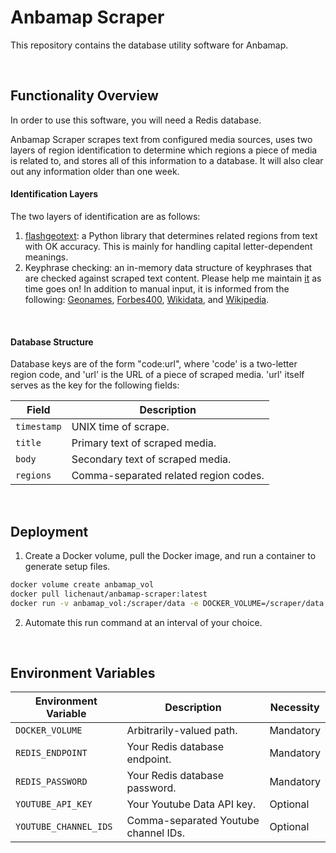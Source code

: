 # Anbamap Scraper

This repository contains the database utility software for Anbamap.

&nbsp;

## Functionality Overview

In order to use this software, you will need a Redis database.

Anbamap Scraper scrapes text from configured media sources, uses two layers of region identification to determine which regions a piece of media is related to, and stores all of this information to a database. It will also clear out any information older than one week.

#### Identification Layers

The two layers of identification are as follows:

1. [flashgeotext](https://github.com/iwpnd/flashgeotext): a Python library that determines related regions from text with OK accuracy. This is mainly for handling capital letter-dependent meanings.
2. Keyphrase checking: an in-memory data structure of keyphrases that are checked against scraped text content. Please help me maintain [it](https://github.com/lichenaut/anbamap-scraper/blob/main/src/scrape/region.rs) as time goes on! In addition to manual input, it is informed from the following: [Geonames](https://download.geonames.org/export/dump/), [Forbes400](https://forbes400.onrender.com/api/forbes400/getAllBillionaires), [Wikidata](https://www.wikidata.org/wiki/Wikidata:Main_Page), and [Wikipedia](https://en.wikipedia.org/w/api.php?action=query&prop=revisions&rvprop=content&rvslots=main&format=json&titles=List_of_largest_private_non-governmental_companies_by_revenue).

&nbsp;

#### Database Structure

Database keys are of the form "code:url", where 'code' is a two-letter region code, and 'url' is the URL of a piece of scraped media. 'url' itself serves as the key for the following fields:

| Field       | Description                           |
| ----------- | ------------------------------------- |
| `timestamp` | UNIX time of scrape.                  |
| `title`     | Primary text of scraped media.        |
| `body`      | Secondary text of scraped media.      |
| `regions`   | Comma-separated related region codes. |

&nbsp;

## Deployment

1. Create a Docker volume, pull the Docker image, and run a container to generate setup files.

```bash
docker volume create anbamap_vol
docker pull lichenaut/anbamap-scraper:latest
docker run -v anbamap_vol:/scraper/data -e DOCKER_VOLUME=/scraper/data -e REDIS_ENDPOINT= -e REDIS_PASSWORD= -e YOUTUBE_API_KEY= -e YOUTUBE_CHANNEL_IDS= image-id
```

2. Automate this run command at an interval of your choice.

&nbsp;

## Environment Variables

| Environment Variable  | Description                          | Necessity |
| --------------------- | ------------------------------------ | --------- |
| `DOCKER_VOLUME`       | Arbitrarily-valued path.             | Mandatory |
| `REDIS_ENDPOINT`      | Your Redis database endpoint.        | Mandatory |
| `REDIS_PASSWORD`      | Your Redis database password.        | Mandatory |
| `YOUTUBE_API_KEY`     | Your Youtube Data API key.           | Optional  |
| `YOUTUBE_CHANNEL_IDS` | Comma-separated Youtube channel IDs. | Optional  |
